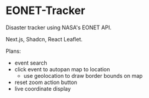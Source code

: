 # EONET-Tracker

Disaster tracker using NASA's EONET API.

Next.js, Shadcn, React Leaflet.

Plans:
- event search
- click event to autopan map to location
  - use geolocation to draw border bounds on map
- reset zoom action button
- live coordinate display